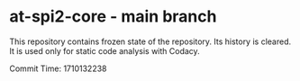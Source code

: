 # at-spi2-core - main branch

This repository contains frozen state of the repository.
Its history is cleared. It is used only for static code
analysis with Codacy.

Commit Time: 1710132238